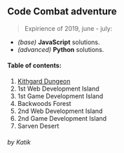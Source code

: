 ## Code Combat adventure

> Expirience of 2019, june - july:
+ _(base)_ __JavaScript__ solutions.
+ _(advanced)_ __Python__ solutions.

#### Table of contents:
1. [Kithgard Dungeon](1_Kithgard_Dungeon/)
2. 1st Web Development Island
3. 1st Game Development Island
4. Backwoods Forest
5. 2nd Web Development Island
6. 2nd Game Development Island
7. Sarven Desert

###### by _Katik_
